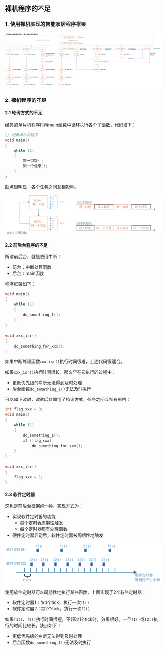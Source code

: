 ## 裸机程序的不足



### 1. 使用裸机实现的智能家居程序框架

![image-20211216105253769](pic/01_hal_smart_framwwork.png)

### 2. 裸机程序的不足

#### 2.1 轮询方式的不足

经典的单片机程序时再main函数中循环执行各个子函数，代码如下：

```c
// 经典单片机程序
void main()
{
	while (1)
    {
        喂一口饭();
        回一个信息();
    }
}
```

缺点很明显：各个任务之间互相影响。

![](pic/02_program_with_rtos.png)



#### 2.2 前后台程序的不足

所谓前后台，就是使用中断：

* 前台：中断处理函数
* 后台：main函数



程序框架如下：

```c
void main()
{
	while (1)
    {
        do_something_1();
    }
}

void xxx_isr()
{
    do_something_for_xxx();
}
```

如果中断处理函数`xxx_isr()`执行时间很短，上述代码很适合。

如果`xxx_isr()`执行时间很长，那么早在它执行的过程中：

* 更低优先级的中断无法得到及时处理
* 后台函数`do_something_1()`无法及时执行



可以如下改进，改进后又编程了轮询方式，任务之间互相有影响：

```c
int flag_xxx = 0;
void main()
{
	while (1)
    {
        do_something_1();
        if (flag_xxx)
            do_something_for_xxx();
    }
}

void xxx_isr()
{    
    flag_xxx = 1;
}
```



#### 2.3 软件定时器

这也是前后台框架的一种，实现方式为：

* 实现软件定时器的功能
  * 每个定时器周期性触发
  * 每个定时器都有处理函数
* 硬件定时器启动后，软件定时器被周期性地触发

![image-20211216113100153](pic/03_soft_timer.png)

使用软件定时器可以周期性地执行某些函数，上图实现了2个软件定时器：

* 软件定时器1：每4个tick，执行一次`f1()`
* 软件定时器2：每2个tick，执行一次`f2()`

如果`f1()`、`f2()`执行时间很短，不超过1个tick时，效果很好。一旦`f1()`或`f2()`执行的时间比较长，缺点如下：

* 更低优先级的中断无法得到及时处理
* 后台函数`do_something_1()`无法及时执行





